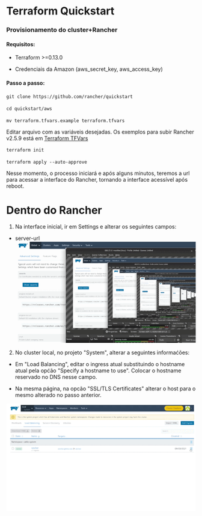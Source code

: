# Terraform Quickstart

### Provisionamento do cluster+Rancher
#### Requisitos:
- Terraform >=0.13.0

- Credenciais da Amazon (aws_secret_key, aws_access_key)

#### Passo a passo:

```
git clone https://github.com/rancher/quickstart

cd quickstart/aws

mv terraform.tfvars.example terraform.tfvars
```

Editar arquivo com as variáveis desejadas. Os exemplos para subir Rancher v2.5.9 está em [Terraform TFVars](https://github.com/gbrlins/terraform-rancher-quickstart/blob/main/terraform.tfvars)

```
terraform init

terraform apply --auto-approve
```

Nesse momento, o processo iniciará e após alguns minutos, teremos a url para acessar a interface do Rancher, tornando a interface acessível após reboot.

# Dentro do Rancher

1. Na interface inicial, ir em Settings e alterar os seguintes campos:
- server-url
![alt text](https://github.com/gbrlins/terraform-rancher-quickstart/blob/main/images/step-1.gif)


2. No cluster local, no projeto "System", alterar a seguintes informaćões:

- Em "Load Balancing", editar o ingress atual substituindo o hostname atual pela općão "Specify a hostname to use". 
Colocar o hostname reservado no DNS nesse campo.

- Na mesma página, na opcão "SSL/TLS Certificates" alterar o host para o mesmo alterado no passo anterior.

![alt text](https://github.com/gbrlins/terraform-rancher-quickstart/blob/main/images/step-2.gif)
